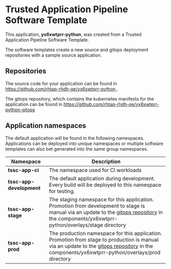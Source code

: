 # Trusted Application Pipeline Software Template

This application, **yx6xwtprr-python**, was created from a Trusted Application Pipeline Software Template.

The software templates create a new source and gitops deployment repositories with a sample source application. 

## Repositories

The source code for your application can be found in [https://github.com/rhtap-rhdh-qe/yx6xwtprr-python ](https://github.com/rhtap-rhdh-qe/yx6xwtprr-python ).
 
The gitops repository, which contains the kubernetes manifests for the application can be found in 
[https://github.com/rhtap-rhdh-qe/yx6xwtprr-python-gitops ](https://github.com/rhtap-rhdh-qe/yx6xwtprr-python-gitops ) 

## Application namespaces 

The default application will be found in the following namespaces. Applications can be deployed into unique namespaces or multiple software templates can also bet generated into the same group namespaces.  

|  Namespace   |  Description   |  
| -------- | -------- |
| **tssc-app-ci** | The namespace used for CI workloads |
| **tssc-app-development** | The default application during development. Every build will be deployed to this namespace for testing. |
| **tssc-app-stage** | The staging namespace for this application. Promotion from development to stage is manual via an update to the [gitops repository](https://github.com/rhtap-rhdh-qe/yx6xwtprr-python-gitops ) in the components/yx6xwtprr-python/overlays/stage directory |
| **tssc-app-prod** | The production namespace for this application. Promotion from stage to production is manual via an update to the [gitops repository](https://github.com/rhtap-rhdh-qe/yx6xwtprr-python-gitops ) in the components/yx6xwtprr-python/overlays/prod directory |